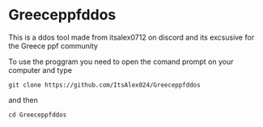 # Greeceppfddos
This is a ddos tool made from itsalex0712 on discord and its excsusive for the Greece ppf community

To use the proggram you need to open the comand prompt on your computer and type 





```shell script
git clone https://github.com/ItsAlex024/Greeceppfddos
```
and then
```shell script
cd Greeceppfddos
```
